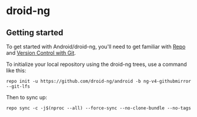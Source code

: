 droid-ng
===========

Getting started
---------------

To get started with Android/droid-ng, you'll need to get
familiar with [Repo](https://source.android.com/source/using-repo.html) and [Version Control with Git](https://source.android.com/source/version-control.html).

To initialize your local repository using the droid-ng trees, use a command like this:
```
repo init -u https://github.com/droid-ng/android -b ng-v4-githubmirror --git-lfs
```
Then to sync up:
```
repo sync -c -j$(nproc --all) --force-sync --no-clone-bundle --no-tags
```
